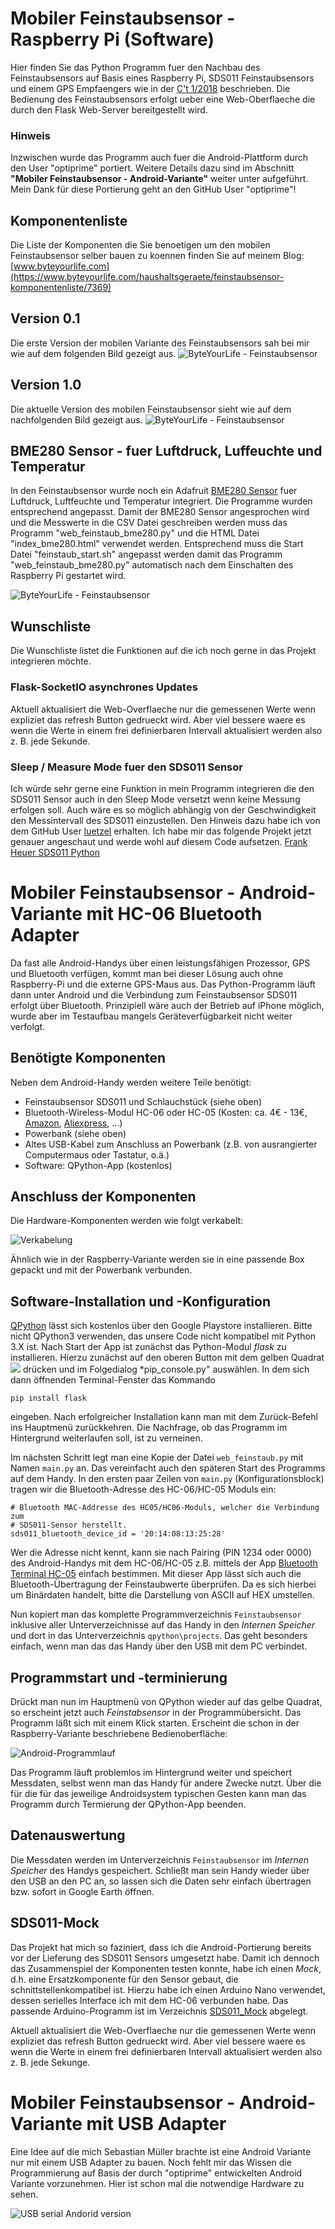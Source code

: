 # Mobiler Feinstaubsensor - Raspberry Pi (Software)
Hier finden Sie das Python Programm fuer den Nachbau des Feinstaubsensors auf Basis eines Raspberry Pi, SDS011 Feinstaubsensors und einem GPS Empfaengers wie in der [C't 1/2018](https://www.heise.de/ct/ausgabe/2018-1-Feinstaub-unterwegs-messen-und-mit-GPS-Daten-aufzeichnen-3919188.html) beschrieben. 
Die Bedienung des Feinstaubsensors erfolgt ueber eine Web-Oberflaeche die durch den Flask Web-Server bereitgestellt wird.

### Hinweis
Inzwischen wurde das Programm auch fuer die Android-Plattform durch den User "optiprime" portiert. Weitere Details dazu sind im Abschnitt **"Mobiler Feinstaubsensor - Android-Variante"** weiter unter aufgeführt. Mein Dank für diese Portierung geht an den GitHub User "optiprime"!

## Komponentenliste
Die Liste der Komponenten die Sie benoetigen um den mobilen Feinstaubsensor selber bauen zu koennen finden Sie auf meinem Blog: [www.byteyourlife.com](https://www.byteyourlife.com/haushaltsgeraete/feinstaubsensor-komponentenliste/7369)

## Version 0.1
Die erste Version der mobilen Variante des Feinstaubsensors sah bei mir wie auf dem folgenden Bild gezeigt aus.
![ByteYourLife - Feinstaubsensor](https://www.byteyourlife.com/wp-content/uploads/2017/05/Mobiler_Feinstaubsensor_03-300x225.jpg)
## Version 1.0
Die aktuelle Version des mobilen Feinstaubsensor sieht wie auf dem nachfolgenden Bild gezeigt aus.
![ByteYourLife - Feinstaubsensor](https://www.byteyourlife.com/wp-content/uploads/2017/10/Feinstaubsensor_small-300x200.jpg)

## BME280 Sensor - fuer Luftdruck, Luffeuchte und Temperatur
In den Feinstaubsensor wurde noch ein Adafruit [BME280 Sensor](https://www.adafruit.com/product/2652) fuer Luftdruck, Luftfeuchte und Temperatur integriert. Die Programme wurden entsprechend angepasst. Damit der BME280 Sensor angesprochen wird und die Messwerte in die CSV Datei geschreiben werden muss das Programm "web_feinstaub_bme280.py" und die HTML Datei "index_bme280.html" verwendet werden. Entsprechend muss die Start Datei "feinstaub_start.sh" angepasst werden damit das Programm "web_feinstaub_bme280.py" automatisch nach dem Einschalten des Raspberry Pi gestartet wird.

![ByteYourLife - Feinstaubsensor](https://www.byteyourlife.com/wp-content/uploads/2017/12/Raspberry_Pi_mobiler_Feinstaubsensor_BME280_macro-768x512.jpg)

## Wunschliste
Die Wunschliste listet die Funktionen auf die ich noch gerne in das Projekt integrieren möchte.

### Flask-SocketIO asynchrones Updates
Aktuell aktualisiert die Web-Overflaeche nur die gemessenen Werte wenn expliziet das refresh Button gedrueckt wird. Aber viel bessere waere es wenn die Werte in einem frei definierbaren Intervall aktualisiert werden also z. B. jede Sekunde.

### Sleep / Measure Mode fuer den SDS011 Sensor
Ich würde sehr gerne eine Funktion in mein Programm integrieren die den SDS011 Sensor auch in den Sleep Mode versetzt wenn keine Messung erfolgen soll. Auch wäre es so möglich abhängig von der Geschwindigkeit den Messintervall des SDS011 einzustellen. Den Hinweis dazu habe ich von dem GitHub User [luetzel](https://github.com/luetzel) erhalten.
Ich habe mir das folgende Projekt jetzt genauer angeschaut und werde wohl auf diesem Code aufsetzen.
[Frank Heuer SDS011 Python](https://gitlab.com/frankrich/sds011_particle_sensor)

# Mobiler Feinstaubsensor - Android-Variante mit HC-06 Bluetooth Adapter
Da fast alle Android-Handys über einen leistungsfähigen Prozessor, GPS und Bluetooth verfügen, kommt man bei dieser Lösung auch ohne Raspberry-Pi und die externe GPS-Maus aus. Das Python-Programm läuft dann unter Android und die Verbindung zum Feinstaubsensor SDS011 erfolgt über Bluetooth. Prinzipiell wäre auch der Betrieb auf iPhone möglich, wurde aber im Testaufbau mangels Geräteverfügbarkeit nicht weiter verfolgt.

## Benötigte Komponenten
Neben dem Android-Handy werden weitere Teile benötigt:
- Feinstaubsensor SDS011 und Schlauchstück (siehe oben)
- Bluetooth-Wireless-Modul HC-06 oder HC-05 (Kosten: ca. 4€ - 13€, [Amazon](https://www.amazon.de/dp/B01FCQZ8VW/ref=psdc_1626220031_t2_B0722MD4FY), [Aliexpress](https://de.aliexpress.com/item/2pcs-lot-HC-06-Bluetooth-for-arduino-serial-pass-through-module-wireless-serial-communication-HC06-Bluetooth/32263209772.html), ...)
- Powerbank (siehe oben)
- Altes USB-Kabel zum Anschluss an Powerbank (z.B. von ausrangierter Computermaus oder Tastatur, o.ä.)
- Software: QPython-App (kostenlos)

## Anschluss der Komponenten
Die Hardware-Komponenten werden wie folgt verkabelt:

![Verkabelung](Android-Verkabelung.jpg)

Ähnlich wie in der Raspberry-Variante werden sie in eine passende Box gepackt und mit der Powerbank verbunden.

## Software-Installation und -Konfiguration
[QPython](https://play.google.com/store/apps/details?id=org.qpython.qpy&hl=de) lässt sich kostenlos über den Google Playstore installieren. Bitte nicht QPython3 verwenden, das unsere Code nicht kompatibel mit Python 3.X ist. Nach Start der App ist zunächst das Python-Modul *flask* zu installieren. Hierzu zunächst auf den oberen Button mit dem gelben Quadrat ![](Android-QPython.jpg) drücken und im Folgedialog *pip_console.py" auswählen. In dem sich dann öffnenden Terminal-Fenster das Kommando

```
pip install flask
```

eingeben. Nach erfolgreicher Installation kann man mit dem Zurück-Befehl ins Hauptmenü zurückkehren. Die Nachfrage, ob das Programm im Hintergrund weiterlaufen soll, ist zu verneinen.

Im nächsten Schritt legt man eine Kopie der Datei `web_feinstaub.py` mit Namen `main.py` an. Das vereinfacht auch den späteren Start des Programms auf dem Handy. In den ersten paar Zeilen von `main.py` (Konfigurationsblock) tragen wir die Bluetooth-Adresse des HC-06/HC-05 Moduls ein:

```
# Bluetooth MAC-Addresse des HC05/HC06-Moduls, welcher die Verbindung zum
# SDS011-Sensor herstellt.
sds011_bluetooth_device_id = '20:14:08:13:25:28'
```

Wer die Adresse nicht kennt, kann sie nach Pairing (PIN 1234 oder 0000) des Android-Handys mit dem HC-06/HC-05 z.B. mittels der App [Bluetooth Terminal HC-05](https://play.google.com/store/apps/details?id=project.bluetoothterminal) einfach bestimmen. Mit dieser App lässt sich auch die Bluetooth-Übertragung der Feinstaubwerte überprüfen. Da es sich hierbei um Binärdaten handelt, bitte die Darstellung von ASCII auf HEX umstellen.

Nun kopiert man das komplette Programmverzeichnis `Feinstaubsensor` inklusive aller Unterverzeichnisse auf das Handy in den *Internen Speicher* und dort in das  Unterverzeichnis `qpython\projects`. Das geht besonders einfach, wenn man das das Handy über den USB mit dem PC verbindet.

## Programmstart und -terminierung
Drückt man nun im Hauptmenü von QPython wieder auf das gelbe Quadrat, so erscheint jetzt auch *Feinstabsensor* in der Programmübersicht. Das Programm läßt sich mit einem Klick starten. Erscheint die schon in der Raspberry-Variante beschriebene Bedienoberfläche:

![Android-Programmlauf](Android-Programmlauf.jpg)

Das Programm läuft problemlos im Hintergrund weiter und speichert Messdaten, selbst wenn man das Handy für andere Zwecke nutzt. Über die für die für das jeweilige Androidsystem typischen Gesten kann man das Programm durch Termierung der QPython-App beenden.

## Datenauswertung
Die Messdaten werden im Unterverzeichnis `Feinstaubsensor` im *Internen Speicher* des Handys gespeichert. Schließt man sein Handy wieder über den USB an den PC an, so lassen sich die Daten sehr einfach übertragen bzw. sofort in Google Earth öffnen.

## SDS011-Mock
Das Projekt hat mich so faziniert, dass ich die Android-Portierung bereits vor der Lieferung des SDS011 Sensors umgesetzt habe. Damit ich dennoch das Zusammenspiel der Komponenten testen konnte, habe ich einen *Mock*, d.h. eine Ersatzkomponente für den Sensor gebaut, die schnittstellenkompatibel ist. Hierzu habe ich einen Arduino Nano verwendet, dessen serielles Interface ich mit dem HC-06 verbunden habe. Das passende Arduino-Programm ist im Verzeichnis [SDS011_Mock](SDS011_Mock/SDS011_Mock.ino) abgelegt.

Aktuell aktualisiert die Web-Overflaeche nur die gemessenen Werte wenn expliziet das refresh Button gedrueckt wird. Aber viel bessere waere es wenn die Werte in einem frei definierbaren Intervall aktualisiert werden also z. B. jede Sekunge.

# Mobiler Feinstaubsensor - Android-Variante mit USB Adapter
Eine Idee auf die mich Sebastian Müller brachte ist eine Android Variante nur mit einem USB Adapter zu bauen. Noch fehlt mir das Wissen die Programmierung auf Basis der durch "optiprime" entwickelten Android Variante vorzunehmen. Hier ist schon mal die notwendige Hardware zu sehen.

![USB serial Andorid version](https://www.byteyourlife.com/wp-content/uploads/2018/01/Feinstaubsensor_Android_Smartphone-300x200.jpg)

